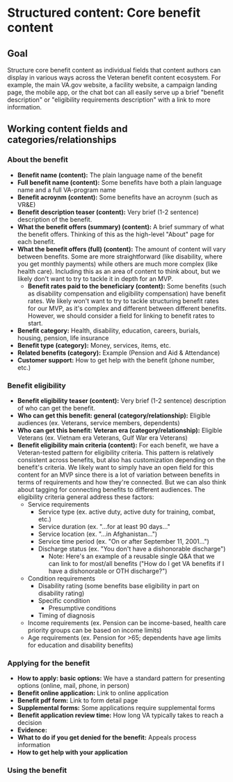 # Structured content: Core benefit content

## Goal

Structure core benefit content as individual fields that content authors can display in various ways across the Veteran benefit content ecosystem. For example, the main VA.gov website, a facility website, a campaign landing page, the mobile app, or the chat bot can all easily serve up a brief "benefit description" or "eligibility requirements description" with a link to more information.

## Working content fields and categories/relationships

### About the benefit

- **Benefit name (content):** The plain language name of the benefit
- **Full benefit name (content):** Some benefits have both a plain language name and a full VA-program name
- **Benefit acroynm (content):** Some benefits have an acroynm (such as VR&E)
- **Benefit description teaser (content):** Very brief (1-2 sentence) description of the benefit.
- **What the benefit offers (summary) (content):** A brief summary of what the benefit offers. Thinking of this as the high-level "About" page for each benefit.
- **What the benefit offers (full) (content):** The amount of content will vary between benefits. Some are more straightforward (like disability, where you get monthly payments) while others are much more complex (like health care). Including this as an area of content to think about, but we likely don't want to try to tackle it in depth for an MVP. 
  - **Benefit rates paid to the beneficiary (content):** Some benefits (such as disability compensation and eligibility compensation) have benefit rates. We likely won't want to try to tackle structuring benefit rates for our MVP, as it's complex and different between different benefits. However, we should consider a field for linking to benefit rates to start.
- **Benefit category:** Health, disability, education, careers, burials, housing, pension, life insurance 
- **Benefit type (category):** Money, services, items, etc.
- **Related benefits (category):** Example (Pension and Aid & Attendance)
- **Customer support:** How to get help with the benefit (phone number, etc.)

### Benefit eligibility

- **Benefit eligibility teaser (content):** Very brief (1-2 sentence) description of who can get the benefit.
- **Who can get this benefit: general (category/relationship):** Eligible audiences (ex. Veterans, service members, dependents)
- **Who can get this benefit: Veteran era (category/relationship):** Eligible Veterans (ex. Vietnam era Veterans, Gulf War era Veterans)
- **Benefit eligibility main criteria (content):** For each benefit, we have a Veteran-tested pattern for eligibility criteria. This pattern is relatively consistent across benefits, but also has customization depending on the benefit's criteria. We likely want to simply have an open field for this content for an MVP since there is a lot of variation between benefits in terms of requirements and how they're connected. But we can also think about tagging for connecting benefits to different audiences. The eligibility criteria general address these factors:
  - Service requirements
    - Service type (ex. active duty, active duty for training, combat, etc.)
    - Service duration (ex. "...for at least 90 days..."
    - Service location (ex. "...in Afghanistan...")
    - Service time period (ex. "On or after September 11, 2001...")
    - Discharge status (ex. "You don't have a dishonorable discharge")
      - Note: Here's an example of a reusable single Q&A that we can link to for most/all benefits ("How do I get VA benefits if I have a dishonorable or OTH discharge?")
  - Condition requirements
    - Disability rating (some benefits base eligibility in part on disability rating)
    - Specific condition
      - Presumptive conditions
    - Timing of diagnosis
  - Income requirements (ex. Pension can be income-based, health care priority groups can be based on income limits)
  - Age requirements (ex. Pension for >65; dependents have age limits for education and disability benefits)

### Applying for the benefit

- **How to apply: basic options:** We have a standard pattern for presenting options (online, mail, phone, in person)
- **Benefit online application:** Link to online application
- **Benefit pdf form:** Link to form detail page
- **Supplemental forms:** Some applications require supplemental forms
- **Benefit application review time:** How long VA typically takes to reach a decision
- **Evidence:**
- **What to do if you get denied for the benefit:** Appeals process information
- **How to get help with your application**  


### Using the benefit


